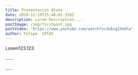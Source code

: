 ```yaml
---
title: Presentación Átana
date: 2019-12-19T15:48:01.359Z
description: Lorem Description....
postImage: /img/firstpost.jpg
postVideo: 'https://www.youtube.com/watch?v=3obig1XeOlw'
author: Felipe- CETAV
---
```

Lorem123.123

......

.....
